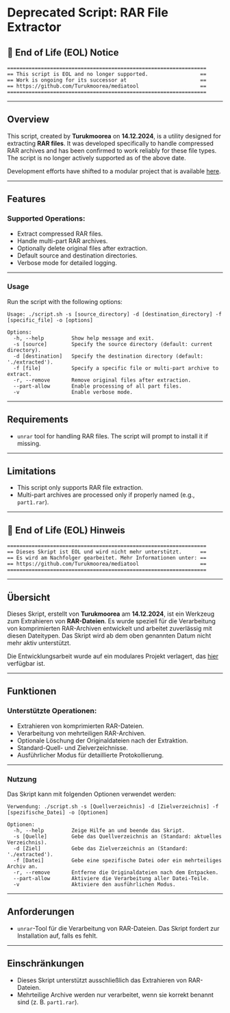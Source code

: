 # Deprecated Script: RAR File Extractor

## 🚨 End of Life (EOL) Notice

```
=================================================================
== This script is EOL and no longer supported.                 ==
== Work is ongoing for its successor at                        ==
== https://github.com/Turukmoorea/mediatool                    ==
=================================================================
```

---

## Overview

This script, created by **Turukmoorea** on **14.12.2024**, is a utility designed for extracting **RAR files**. It was developed specifically to handle compressed RAR archives and has been confirmed to work reliably for these file types. The script is no longer actively supported as of the above date.

Development efforts have shifted to a modular project that is available [here](https://github.com/Turukmoorea/mediatool/tree/dev_mediatool).

---

## Features

### Supported Operations:
- Extract compressed RAR files.
- Handle multi-part RAR archives.
- Optionally delete original files after extraction.
- Default source and destination directories.
- Verbose mode for detailed logging.

---

### Usage

Run the script with the following options:

```
Usage: ./script.sh -s [source_directory] -d [destination_directory] -f [specific_file] -o [options]

Options:
  -h, --help         Show help message and exit.
  -s [source]        Specify the source directory (default: current directory).
  -d [destination]   Specify the destination directory (default: './extracted').
  -f [file]          Specify a specific file or multi-part archive to extract.
  -r, --remove       Remove original files after extraction.
  --part-allow       Enable processing of all part files.
  -v                 Enable verbose mode.
```

---

## Requirements
- `unrar` tool for handling RAR files. The script will prompt to install it if missing.

---

## Limitations
- This script only supports RAR file extraction.
- Multi-part archives are processed only if properly named (e.g., `part1.rar`).

---

## 🚨 End of Life (EOL) Hinweis

```
=================================================================
== Dieses Skript ist EOL und wird nicht mehr unterstützt.      ==
== Es wird am Nachfolger gearbeitet. Mehr Informationen unter: ==
== https://github.com/Turukmoorea/mediatool                    ==
=================================================================
```

---

## Übersicht

Dieses Skript, erstellt von **Turukmoorea** am **14.12.2024**, ist ein Werkzeug zum Extrahieren von **RAR-Dateien**. Es wurde speziell für die Verarbeitung von komprimierten RAR-Archiven entwickelt und arbeitet zuverlässig mit diesen Dateitypen. Das Skript wird ab dem oben genannten Datum nicht mehr aktiv unterstützt.

Die Entwicklungsarbeit wurde auf ein modulares Projekt verlagert, das [hier](https://github.com/Turukmoorea/mediatool/tree/dev_mediatool) verfügbar ist.

---

## Funktionen

### Unterstützte Operationen:
- Extrahieren von komprimierten RAR-Dateien.
- Verarbeitung von mehrteiligen RAR-Archiven.
- Optionale Löschung der Originaldateien nach der Extraktion.
- Standard-Quell- und Zielverzeichnisse.
- Ausführlicher Modus für detaillierte Protokollierung.

---

### Nutzung

Das Skript kann mit folgenden Optionen verwendet werden:

```
Verwendung: ./script.sh -s [Quellverzeichnis] -d [Zielverzeichnis] -f [spezifische_Datei] -o [Optionen]

Optionen:
  -h, --help         Zeige Hilfe an und beende das Skript.
  -s [Quelle]        Gebe das Quellverzeichnis an (Standard: aktuelles Verzeichnis).
  -d [Ziel]          Gebe das Zielverzeichnis an (Standard: './extracted').
  -f [Datei]         Gebe eine spezifische Datei oder ein mehrteiliges Archiv an.
  -r, --remove       Entferne die Originaldateien nach dem Entpacken.
  --part-allow       Aktiviere die Verarbeitung aller Datei-Teile.
  -v                 Aktiviere den ausführlichen Modus.
```

---

## Anforderungen
- `unrar`-Tool für die Verarbeitung von RAR-Dateien. Das Skript fordert zur Installation auf, falls es fehlt.

---

## Einschränkungen
- Dieses Skript unterstützt ausschließlich das Extrahieren von RAR-Dateien.
- Mehrteilige Archive werden nur verarbeitet, wenn sie korrekt benannt sind (z. B. `part1.rar`).

